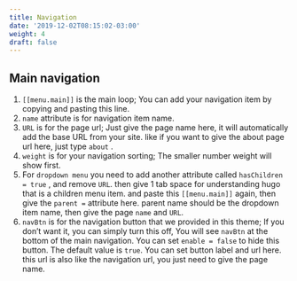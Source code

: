 ```yaml
---
title: Navigation
date: '2019-12-02T08:15:02-03:00'
weight: 4
draft: false
---
```

Main navigation
---------------

1. `[[menu.main]]` is the main loop; You can add your navigation item by copying and pasting this line.
2. `name` attribute is for navigation item name.
3. `URL` is for the page url; Just give the page name here, it will automatically add the base URL from your site. like if you want to give the about page url here, just type `about` .
4. `weight` is for your navigation sorting; The smaller number weight will show first.
5. For `dropdown menu` you need to add another attribute called `hasChildren = true` , and remove `URL`. then give 1 tab space for understanding hugo that is a children menu item. and paste this `[[menu.main]]` again, then give the `parent =` attribute here. parent name should be the dropdown item name, then give the page `name` and `URL`.
6. `navBtn` is for the navigation button that we provided in this theme; If you don’t want it, you can simply turn this off, You will see `navBtn` at the bottom of the main navigation. You can set `enable = false` to hide this button. The default value is `true`. You can set button label and url here. this url is also like the navigation url, you just need to give the page name.
